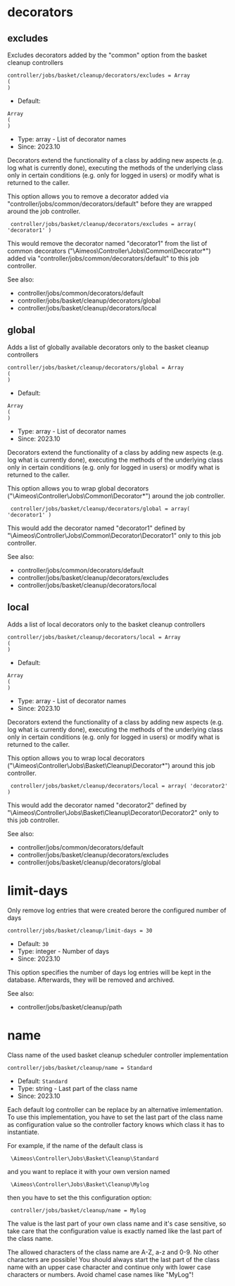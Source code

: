 
# decorators
## excludes

Excludes decorators added by the "common" option from the basket cleanup controllers

```
controller/jobs/basket/cleanup/decorators/excludes = Array
(
)
```

* Default: 
```
Array
(
)
```
* Type: array - List of decorator names
* Since: 2023.10

Decorators extend the functionality of a class by adding new aspects
(e.g. log what is currently done), executing the methods of the underlying
class only in certain conditions (e.g. only for logged in users) or
modify what is returned to the caller.

This option allows you to remove a decorator added via
"controller/jobs/common/decorators/default" before they are wrapped
around the job controller.

```
 controller/jobs/basket/cleanup/decorators/excludes = array( 'decorator1' )
```

This would remove the decorator named "decorator1" from the list of
common decorators ("\Aimeos\Controller\Jobs\Common\Decorator\*") added via
"controller/jobs/common/decorators/default" to this job controller.

See also:

* controller/jobs/common/decorators/default
* controller/jobs/basket/cleanup/decorators/global
* controller/jobs/basket/cleanup/decorators/local

## global

Adds a list of globally available decorators only to the basket cleanup controllers

```
controller/jobs/basket/cleanup/decorators/global = Array
(
)
```

* Default: 
```
Array
(
)
```
* Type: array - List of decorator names
* Since: 2023.10

Decorators extend the functionality of a class by adding new aspects
(e.g. log what is currently done), executing the methods of the underlying
class only in certain conditions (e.g. only for logged in users) or
modify what is returned to the caller.

This option allows you to wrap global decorators
("\Aimeos\Controller\Jobs\Common\Decorator\*") around the job controller.

```
 controller/jobs/basket/cleanup/decorators/global = array( 'decorator1' )
```

This would add the decorator named "decorator1" defined by
"\Aimeos\Controller\Jobs\Common\Decorator\Decorator1" only to this job controller.

See also:

* controller/jobs/common/decorators/default
* controller/jobs/basket/cleanup/decorators/excludes
* controller/jobs/basket/cleanup/decorators/local

## local

Adds a list of local decorators only to the basket cleanup controllers

```
controller/jobs/basket/cleanup/decorators/local = Array
(
)
```

* Default: 
```
Array
(
)
```
* Type: array - List of decorator names
* Since: 2023.10

Decorators extend the functionality of a class by adding new aspects
(e.g. log what is currently done), executing the methods of the underlying
class only in certain conditions (e.g. only for logged in users) or
modify what is returned to the caller.

This option allows you to wrap local decorators
("\Aimeos\Controller\Jobs\Basket\Cleanup\Decorator\*") around this job controller.

```
 controller/jobs/basket/cleanup/decorators/local = array( 'decorator2' )
```

This would add the decorator named "decorator2" defined by
"\Aimeos\Controller\Jobs\Basket\Cleanup\Decorator\Decorator2" only to this job
controller.

See also:

* controller/jobs/common/decorators/default
* controller/jobs/basket/cleanup/decorators/excludes
* controller/jobs/basket/cleanup/decorators/global

# limit-days

Only remove log entries that were created berore the configured number of days

```
controller/jobs/basket/cleanup/limit-days = 30
```

* Default: `30`
* Type: integer - Number of days
* Since: 2023.10

This option specifies the number of days log entries will be kept in
the database. Afterwards, they will be removed and archived.

See also:

* controller/jobs/basket/cleanup/path

# name

Class name of the used basket cleanup scheduler controller implementation

```
controller/jobs/basket/cleanup/name = Standard
```

* Default: `Standard`
* Type: string - Last part of the class name
* Since: 2023.10

Each default log controller can be replace by an alternative imlementation.
To use this implementation, you have to set the last part of the class
name as configuration value so the controller factory knows which class it
has to instantiate.

For example, if the name of the default class is

```
 \Aimeos\Controller\Jobs\Basket\Cleanup\Standard
```

and you want to replace it with your own version named

```
 \Aimeos\Controller\Jobs\Basket\Cleanup\Mylog
```

then you have to set the this configuration option:

```
 controller/jobs/basket/cleanup/name = Mylog
```

The value is the last part of your own class name and it's case sensitive,
so take care that the configuration value is exactly named like the last
part of the class name.

The allowed characters of the class name are A-Z, a-z and 0-9. No other
characters are possible! You should always start the last part of the class
name with an upper case character and continue only with lower case characters
or numbers. Avoid chamel case names like "MyLog"!
